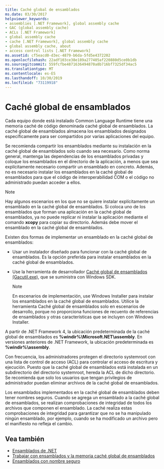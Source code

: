 ```yaml
---
title: Caché global de ensamblados
ms.date: 03/30/2017
helpviewer_keywords:
- assemblies [.NET Framework], global assembly cache
- GAC (global assembly cache)
- ACLs [.NET Framework]
- global assembly cache
- cache [.NET Framework], global assembly cache
- global assembly cache, about
- access control lists [.NET Framework]
ms.assetid: cf5eacd0-d3ec-4879-b6da-5fd5e4372202
ms.openlocfilehash: 22adf103ce38e189a277405af220880d5ce0b1db
ms.sourcegitcommit: 559fcfbe4871636494870a8b716bf7325df34ac5
ms.translationtype: MT
ms.contentlocale: es-ES
ms.lasthandoff: 10/30/2019
ms.locfileid: "73119918"
---
```

# <a name="global-assembly-cache"></a>Caché global de ensamblados
Cada equipo donde está instalado Common Language Runtime tiene una memoria caché de código denominada caché global de ensamblados. La caché global de ensamblados almacena los ensamblados designados específicamente para ser compartidos por varias aplicaciones del equipo.  
  
 Se recomienda compartir los ensamblados mediante su instalación en la caché global de ensamblados solo cuando sea necesario. Como norma general, mantenga las dependencias de los ensamblados privadas y coloque los ensamblados en el directorio de la aplicación, a menos que sea explícitamente necesario compartir un ensamblado en concreto. Además, no es necesario instalar los ensamblados en la caché global de ensamblados para que el código de interoperabilidad COM o el código no administrado puedan acceder a ellos.  
  
> [!NOTE]
> Hay algunos escenarios en los que no se quiere instalar explícitamente un ensamblado en la caché global de ensamblados. Si coloca uno de los ensamblados que forman una aplicación en la caché global de ensamblados, ya no puede replicar ni instalar la aplicación mediante el comando **xcopy** para copiar su directorio. Además debe mover el ensamblado en la caché global de ensamblados.  
  
 Existen dos formas de implementar un ensamblado en la caché global de ensamblados:  
  
- Usar un instalador diseñado para funcionar con la caché global de ensamblados. Es la opción preferida para instalar ensamblados en la caché global de ensamblados.  
  
- Use la herramienta de desarrollador [Caché global de ensamblados (Gacutil.exe)](../tools/gacutil-exe-gac-tool.md), que se suministra con Windows SDK.  
  
    > [!NOTE]
    > En escenarios de implementación, use Windows Installer para instalar los ensamblados en la caché global de ensamblados. Utilice la herramienta Caché global de ensamblados solo en escenarios de desarrollo, porque no proporciona funciones de recuento de referencias de ensamblados y otras características que se incluyen con Windows Installer.  
  
 A partir de .NET Framework 4, la ubicación predeterminada de la caché global de ensamblados es **%windir%\Microsoft.NET\assembly**. En versiones anteriores de .NET Framework, la ubicación predeterminada es **%windir%\assembly**.  
  
 Con frecuencia, los administradores protegen el directorio systemroot con una lista de control de acceso (ACL) para controlar el acceso de escritura y ejecución. Puesto que la caché global de ensamblados está instalada en un subdirectorio del directorio systemroot, hereda la ACL de dicho directorio. Se recomienda que solo los usuarios que tengan privilegios de administrador puedan eliminar archivos de la caché global de ensamblados.  
  
 Los ensamblados implementados en la caché global de ensamblados deben tener nombres seguros. Cuando se agrega un ensamblado a la caché global de ensamblados, se realizan comprobaciones de integridad de todos los archivos que componen el ensamblado. La caché realiza estas comprobaciones de integridad para garantizar que no se ha manipulado ningún ensamblado, por ejemplo, cuando se ha modificado un archivo pero el manifiesto no refleja el cambio.  
  
## <a name="see-also"></a>Vea también

- [Ensamblados de .NET](../../standard/assembly/index.md)
- [Trabajar con ensamblados y la memoria caché global de ensamblados](working-with-assemblies-and-the-gac.md)
- [Ensamblados con nombre seguro](../../standard/assembly/strong-named.md)
